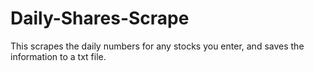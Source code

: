 # Daily-Shares-Scrape
This scrapes the daily numbers for any stocks you enter, and saves the information to a txt file.
